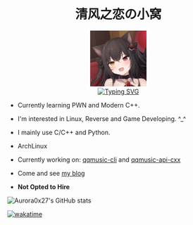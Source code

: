 <h1 align="center">清风之恋の小窝</h1>

<div align=center>
  <img width=128 src="img/matsuri.jpg" alt="matsuri">
</div>

<div align=center>
    <a href="https://git.io/typing-svg"><img src="https://readme-typing-svg.herokuapp.com?font=JetBrains+Mono&pause=1000&color=66CCFF&center=true&vCenter=true&multiline=true&width=520&lines=Nya~%E0%B8%85%5E%E2%80%A2%EF%BB%8C%E2%80%A2%5E%E0%B8%85++Welcome+to+my+personal+profile" alt="Typing SVG" /></a>
</div>

- Currently learning PWN and Modern C++.

- I'm interested in Linux, Reverse and Game Developing. ^_^

- I mainly use C/C++ and Python.

- ArchLinux

- Currently working on: [qqmusic-cli](https://github.com/aurora0x27/qqmusic-cli) and [qqmusic-api-cxx](https://github.com/aurora0x27/qqmusic-api-cxx)

- Come and see [my blog](https://aurora0x27.github.io)

- **Not Opted to Hire**

![Aurora0x27's GitHub stats](https://github-readme-stats.vercel.app/api?username=aurora0x27&theme=tokyonight&show_icons=true)

<!--
![GitHub Stats](https://github-readme-stats.vercel.app/api?username=aurora0x27&theme=tokyonight&show_icons=true&hide_border=true&count_private=true)

![GitHub Stats](https://github-readme-stats.vercel.app/api/top-langs/?username=aurora0x27&theme=tokyonight&show_icons=true&hide_border=true&layout=compact)

![GitHub Stats](https://github-readme-streak-stats.herokuapp.com/?user=aurora0x27&theme=tokyonight&hide_border=true)
-->

[![wakatime](https://wakatime.com/badge/user/2b118c24-f23e-42ec-a9ac-d62b0ce827a9.svg)](https://wakatime.com/@2b118c24-f23e-42ec-a9ac-d62b0ce827a9)
